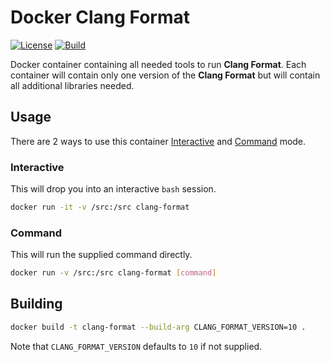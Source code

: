 # Docker Clang Format

[![License]](LICENSE)
[![Build][Build Badge]][Build Workflow]

Docker container containing all needed tools to run **Clang Format**. Each
container will contain only one version of the **Clang Format** but will contain
all additional libraries needed.

## Usage

There are 2 ways to use this container [Interactive](#interactive) and
[Command](#command) mode.

### Interactive

This will drop you into an interactive `bash` session.

```bash
docker run -it -v /src:/src clang-format
```

### Command

This will run the supplied command directly.

```bash
docker run -v /src:/src clang-format [command]
```

## Building

```bash
docker build -t clang-format --build-arg CLANG_FORMAT_VERSION=10 .
```

Note that `CLANG_FORMAT_VERSION` defaults to `10` if not supplied.

<!-- external links -->
[License]: https://img.shields.io/github/license/WNProject/DockerClangFormat?label=License
[Build Badge]: https://github.com/WNProject/DockerClangFormat/workflows/Build/badge.svg?branch=main
[Build Workflow]: https://github.com/WNProject/DockerClangFormat/actions?query=workflow%3ABuild+branch%3Amain

